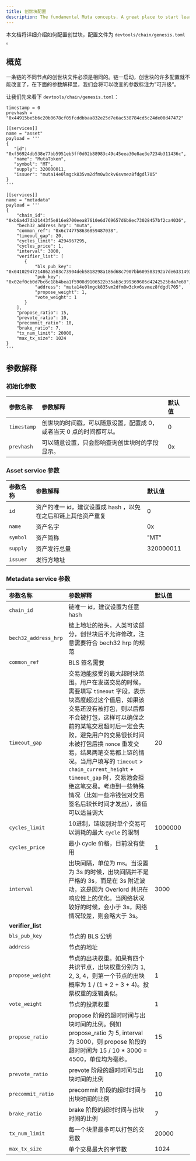 ```yaml
---
title: 创世块配置
description: The fundamental Muta concepts. A great place to start learning about Muta.
---
```


本文档将详细介绍如何配置创世块，配置文件为 `devtools/chain/genesis.toml` 。

## 概览

一条链的不同节点的创世块文件必须是相同的。链一启动，创世块的许多配置就不能改变了，在下面的参数解释里，我们会将可以改变的参数标注为”可升级“。

让我们先来看下 `devtools/chain/genesis.toml`：

```
timestamp = 0
prevhash = "0x44915be5b6c20b0678cf05fcddbbaa832e25d7e6ac538784cd5c24de00d47472"

[[services]]
name = "asset"
payload = '''
{
   "id": "0xf56924db538e77bb5951eb5ff0d02b88983c49c45eea30e8ae3e7234b311436c",
   "name": "MutaToken",
   "symbol": "MT",
   "supply": 320000011,
   "issuer": "muta14e0lmgck835vm2dfm0w3ckv6svmez8fdgdl705"
}
'''

[[services]]
name = "metadata"
payload = '''
{
    "chain_id": "0xb6a4d7da21443f5e816e8700eea87610e6d769657d6b8ec73028457bf2ca4036",
    "bech32_address_hrp": "muta",
    "common_ref": "0x6c747758636859487038",
    "timeout_gap": 20,
    "cycles_limit": 4294967295,
    "cycles_price": 1,
    "interval": 3000,
    "verifier_list": [
       {
           "bls_pub_key": "0x04102947214862a503c73904deb5818298a186d68c7907bb609583192a7de6331493835e5b8281f4d9ee705537c0e765580e06f86ddce5867812fceb42eecefd209f0eddd0389d6b7b0100f00fb119ef9ab23826c6ea09aadcc76fa6cea6a32724",
           "pub_key": "0x02ef0cb0d7bc6c18b4bea1f5908d9106522b35ab3c399369605d4242525bda7e60",
           "address": "muta14e0lmgck835vm2dfm0w3ckv6svmez8fdgdl705",
           "propose_weight": 1,
           "vote_weight": 1
       }
    ],
    "propose_ratio": 15,
    "prevote_ratio": 10,
    "precommit_ratio": 10,
    "brake_ratio": 7,
    "tx_num_limit": 20000,
    "max_tx_size": 1024
}
'''
```

## 参数解释

### 初始化参数

| 参数名称   | 参数解释                                                                                                  |默认值  |   |
|:--------------|:--------------------------------------------------------------------------------------------------------------|:---      |:--|
| `timestamp`   | 创世块的时间戳，可以随意设置，配置成 0，或者当天 0 点的时间都可以。 |0         |   |
| `prevhash`    | 可以随意设置，只会影响查询创世块时的字段显示。                                                                              |0x        |   |

### Asset service 参数

| 参数名称     | 参数解释                                                                                                   |默认值  ||
|:--------------|:--------------------------------------------------------------------------------------------------------------|:---      |:--   |
| `id`          | 资产的唯一 id，建议设置成 hash ，以免在之后和链上其他资产重复                                                          |0         ||
| `name`        | 资产名字                                                                                                        |0x        ||
| `symbol`      | 资产简称                                                                                                        |   "MT"       ||
| `supply`      | 资产发行总量                                                                                                     |   320000011       ||
| `issuer`      | 发行方地址                                                                                                       |          ||

### Metadata service 参数

| 参数名称    | 参数解释                                                                                                   |默认值   |  |
|:--------------|:--------------------------------------------------------------------------------------------------------------|:---      |:--- |
| `chain_id`    | 链唯一 id，建议设置为任意 hash                                                                                    |          |  |
| `bech32_address_hrp`    | 链上地址的抬头，人类可读部分，创世块后不允许修改，注意需要符合 bech32 hrp 的规范                                |          |  |
| `common_ref`  | BLS 签名需要                                                                                                    |          |  |
| `timeout_gap` | 交易池能接受的最大超时块范围。用户在发送交易的时候，需要填写 `timeout` 字段，表示块高度超过这个值后，如果该交易还没有被打包，则以后都不会被打包，这样可以确保之前的某笔交易超时后一定会失败，避免用户的交易很长时间未被打包后换 `nonce` 重发交易，结果两笔交易都上链的情况。当用户填写的 `timeout` > `chain_current_height` + `timeout_gap` 时，交易池会拒绝这笔交易。考虑到一些特殊情况（比如一些冷钱包对交易签名后较长时间才发出），该值可以适当调大                                                                                     |  20  |  |
| `cycles_limit`| 10进制，链级别对单个交易可以消耗的最大 `cycle` 的限制                                                                 |  1000000 |  |
| `cycles_price`| 最小 cycle 价格，目前没有使用                                                                                      |   1      |  |
| `interval`    | 出块间隔，单位为 ms。当设置为 3s 的时候，出块间隔并不是严格的 3s，而是在 3s 附近波动，这是因为 Overlord 共识在响应性上的优化。当网络状况较好的时候，会小于 3s，网络情况较差，则会略大于 3s。 |  3000  |
| **verifier_list**   |                                                                                                           |         |  |
| `bls_pub_key` | 节点的 BLS 公钥                                                                                                   |        |   |
| `address`     | 节点的地址                                                                                                        |                |  |
| `propose_weight` | 节点的出块权重。如果有四个共识节点，出块权重分别为 1, 2, 3, 4，则第一个节点的出块概率为 1 / (1 + 2 + 3 + 4)。投票权重的逻辑类似。  |1        |  |
| `vote_weight` | 节点的投票权重                                                                                                     |1         |  |
| `propose_ratio` | propose 阶段的超时时间与出块时间的比例。例如 propose_ratio 为 5, interval 为 3000，则 propose 阶段的超时时间为 15 / 10 * 3000 = 4500，单位均为毫秒。                                                                                |15       |  |
| `prevote_ratio` | prevote 阶段的超时时间与出块时间的比例                                                                               |10       |  |
| `precommit_ratio`| precommit 阶段的超时时间与出块时间的比例                                                                            |10       |  |
| `brake_ratio`    | brake 阶段的超时时间与出块时间的比例                                                                                |7      |  |
| `tx_num_limit`   | 每一个块里最多可以打包的交易数                                                                                      |20000      |  |
| `max_tx_size`    | 单个交易最大的字节数                                                                                              |1024      |  |

